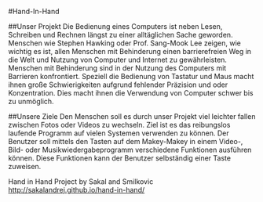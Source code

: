 
#Hand-In-Hand

##Unser Projekt
Die Bedienung eines Computers ist neben Lesen, Schreiben und Rechnen längst zu einer alltäglichen Sache geworden. 
Menschen wie Stephen Hawking oder Prof. Sang-Mook Lee zeigen, wie wichtig es ist, allen Menschen mit Behinderung 
einen barrierefreien Weg in die Welt und Nutzung von Computer und Internet zu gewährleisten. Menschen mit Behinderung 
sind in der Nutzung des Computers mit Barrieren konfrontiert. Speziell die Bedienung von Tastatur und Maus macht ihnen
große Schwierigkeiten aufgrund fehlender Präzision und oder Konzentration. Dies macht ihnen die Verwendung von Computer
schwer bis zu unmöglich. 

##Unsere Ziele
Den Menschen soll es durch unser Projekt viel leichter fallen zwischen Fotos oder Videos zu wechseln. 
Ziel ist es das reibungslos laufende Programm auf vielen Systemen verwenden zu können. 
Der Benutzer soll mittels den Tasten auf dem Makey-Makey in einem Video-, Bild- oder Musikwiedergabeprogramm 
verschiedene Funktionen ausführen können. Diese Funktionen kann der Benutzer selbständig einer Taste zuweisen.

Hand in Hand Project by Sakal and Smilkovic http://sakalandrej.github.io/hand-in-hand/

